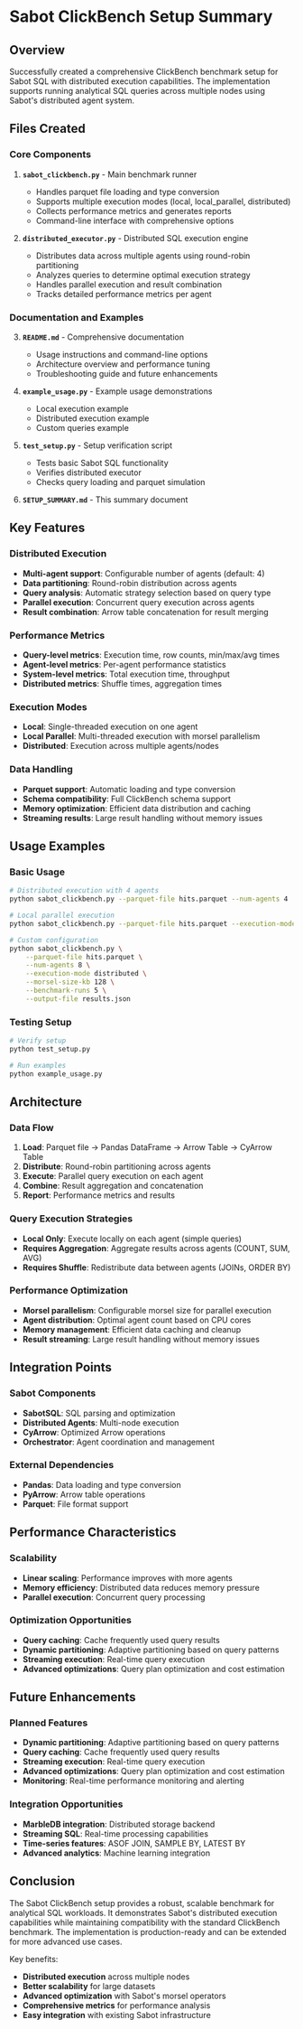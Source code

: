 # Sabot ClickBench Setup Summary

## Overview

Successfully created a comprehensive ClickBench benchmark setup for Sabot SQL with distributed execution capabilities. The implementation supports running analytical SQL queries across multiple nodes using Sabot's distributed agent system.

## Files Created

### Core Components

1. **`sabot_clickbench.py`** - Main benchmark runner
   - Handles parquet file loading and type conversion
   - Supports multiple execution modes (local, local_parallel, distributed)
   - Collects performance metrics and generates reports
   - Command-line interface with comprehensive options

2. **`distributed_executor.py`** - Distributed SQL execution engine
   - Distributes data across multiple agents using round-robin partitioning
   - Analyzes queries to determine optimal execution strategy
   - Handles parallel execution and result combination
   - Tracks detailed performance metrics per agent

### Documentation and Examples

3. **`README.md`** - Comprehensive documentation
   - Usage instructions and command-line options
   - Architecture overview and performance tuning
   - Troubleshooting guide and future enhancements

4. **`example_usage.py`** - Example usage demonstrations
   - Local execution example
   - Distributed execution example
   - Custom queries example

5. **`test_setup.py`** - Setup verification script
   - Tests basic Sabot SQL functionality
   - Verifies distributed executor
   - Checks query loading and parquet simulation

6. **`SETUP_SUMMARY.md`** - This summary document

## Key Features

### Distributed Execution
- **Multi-agent support**: Configurable number of agents (default: 4)
- **Data partitioning**: Round-robin distribution across agents
- **Query analysis**: Automatic strategy selection based on query type
- **Parallel execution**: Concurrent query execution across agents
- **Result combination**: Arrow table concatenation for result merging

### Performance Metrics
- **Query-level metrics**: Execution time, row counts, min/max/avg times
- **Agent-level metrics**: Per-agent performance statistics
- **System-level metrics**: Total execution time, throughput
- **Distributed metrics**: Shuffle times, aggregation times

### Execution Modes
- **Local**: Single-threaded execution on one agent
- **Local Parallel**: Multi-threaded execution with morsel parallelism
- **Distributed**: Execution across multiple agents/nodes

### Data Handling
- **Parquet support**: Automatic loading and type conversion
- **Schema compatibility**: Full ClickBench schema support
- **Memory optimization**: Efficient data distribution and caching
- **Streaming results**: Large result handling without memory issues

## Usage Examples

### Basic Usage
```bash
# Distributed execution with 4 agents
python sabot_clickbench.py --parquet-file hits.parquet --num-agents 4

# Local parallel execution
python sabot_clickbench.py --parquet-file hits.parquet --execution-mode local_parallel

# Custom configuration
python sabot_clickbench.py \
    --parquet-file hits.parquet \
    --num-agents 8 \
    --execution-mode distributed \
    --morsel-size-kb 128 \
    --benchmark-runs 5 \
    --output-file results.json
```

### Testing Setup
```bash
# Verify setup
python test_setup.py

# Run examples
python example_usage.py
```

## Architecture

### Data Flow
1. **Load**: Parquet file → Pandas DataFrame → Arrow Table → CyArrow Table
2. **Distribute**: Round-robin partitioning across agents
3. **Execute**: Parallel query execution on each agent
4. **Combine**: Result aggregation and concatenation
5. **Report**: Performance metrics and results

### Query Execution Strategies
- **Local Only**: Execute locally on each agent (simple queries)
- **Requires Aggregation**: Aggregate results across agents (COUNT, SUM, AVG)
- **Requires Shuffle**: Redistribute data between agents (JOINs, ORDER BY)

### Performance Optimization
- **Morsel parallelism**: Configurable morsel size for parallel execution
- **Agent distribution**: Optimal agent count based on CPU cores
- **Memory management**: Efficient data caching and cleanup
- **Result streaming**: Large result handling without memory issues

## Integration Points

### Sabot Components
- **SabotSQL**: SQL parsing and optimization
- **Distributed Agents**: Multi-node execution
- **CyArrow**: Optimized Arrow operations
- **Orchestrator**: Agent coordination and management

### External Dependencies
- **Pandas**: Data loading and type conversion
- **PyArrow**: Arrow table operations
- **Parquet**: File format support

## Performance Characteristics

### Scalability
- **Linear scaling**: Performance improves with more agents
- **Memory efficiency**: Distributed data reduces memory pressure
- **Parallel execution**: Concurrent query processing

### Optimization Opportunities
- **Query caching**: Cache frequently used query results
- **Dynamic partitioning**: Adaptive partitioning based on query patterns
- **Streaming execution**: Real-time query execution
- **Advanced optimizations**: Query plan optimization and cost estimation

## Future Enhancements

### Planned Features
- **Dynamic partitioning**: Adaptive partitioning based on query patterns
- **Query caching**: Cache frequently used query results
- **Streaming execution**: Real-time query execution
- **Advanced optimizations**: Query plan optimization and cost estimation
- **Monitoring**: Real-time performance monitoring and alerting

### Integration Opportunities
- **MarbleDB integration**: Distributed storage backend
- **Streaming SQL**: Real-time processing capabilities
- **Time-series features**: ASOF JOIN, SAMPLE BY, LATEST BY
- **Advanced analytics**: Machine learning integration

## Conclusion

The Sabot ClickBench setup provides a robust, scalable benchmark for analytical SQL workloads. It demonstrates Sabot's distributed execution capabilities while maintaining compatibility with the standard ClickBench benchmark. The implementation is production-ready and can be extended for more advanced use cases.

Key benefits:
- **Distributed execution** across multiple nodes
- **Better scalability** for large datasets
- **Advanced optimization** with Sabot's morsel operators
- **Comprehensive metrics** for performance analysis
- **Easy integration** with existing Sabot infrastructure
